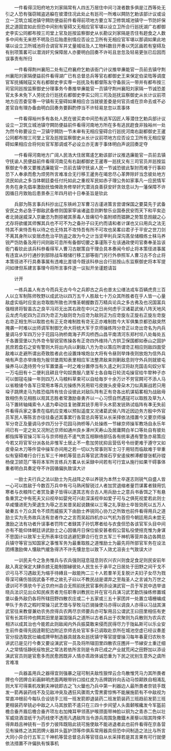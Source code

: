 <!-- { "loadSidebar": true } -->
　　一件看得汉阳府地方刘家隔常有人四五万居住中间刁泼者数多俱是江西等处无引之人恐有强窃贼盗逃躱在彼潜住况此处止有廵司一所难以闗防乞勅该部计议或设立一卫筑立城池镇守闗防便益前件看得前项地方要立军卫修筑城池镇守一节防奸保民之道固宜如此但恐中间别有窒碍又无相应官军堪以设立卫所合行廵抚湖广右都御史李实公同都布按三司堂上官及廵按监察御史从长勘议刘家隔是否住有趂食之人数多中间有无来厯不明及日后贻患别情应否设立卫所有无相应官军堪以那调如果此地堪以设立卫所城池将合调官军并丈量城垣及人工物料数目开奏以凭区画若有窒碍及有别项策畧可以潜消奸宄保障居人亦要明白回奏不许茍且怠忽及轻易更张已后因而误事责有所归

　　一件看得荆州襄阳二处有辽府襄府乞勅该衙门计议推举亷能官一员前去镇守荆州襄阳刘家隔便益前件看得湖广已有总督总兵等官右都御史王来保定伯梁珤等调度官军抚捕贼寇又有右都御史李实専一廵抚及有都督陈友守备辰沅一带并有都布按三司官同廵按监察御史分理事务今奏推举亷能官一员镇守荆州襄阳刘家隔一节诚恐差官太多未免下人劳扰合行廵抚右都御史李实公同三司及廵抚监察御史从长计议前项地方应否委官専一守镇有无窒碍如果相应合当就彼差委是何官员或在京命去或不必差官自有理办备由明白回奏务要斟酌停当不许轻易怠忽以乖事体

　　一件看得裕州多有各处人民在彼买卖中间恐有逃军囚匠人等潜住乞勅兵部计议设立一卫筑立城池镇守闗防便益前件看得河南地方所在多有逃民趂食非独裕州一处为然今称要设立一卫镇守闗防一节未审有无相应窒碍合行廵抚河南右副都御史王暹公同都布按三司堂上官及廵按监察御史从长计议前项地方应否设立卫所有无相应窒碍如果相应合将何处官军那调或不必设立亦无害于事体明白声说回奏定夺

　　一件看得河南地方广阔人民浩大住居窵逺乞勅该部计议推选廉能官一员前去镇守抚谕人民便益前件看得河南见有右副都御史王暹専一廵抚又有三司官员并廵按监察御史今奏又要推选廉能官一员前去镇守抚谕人民一节诚恐彼此掣肘而难于行事抑恐下人奉承而愈为烦劳所言难准合无行移王暹务在竭忠尽心革弊除奸当念彼处地方流民如此之多当体朝廷委任付托如此之重视军民如赤子理公务如家事凡一应民情军务务在身先倡率激励抚恤俾政务修举奸宄潜消良善获安奸贪敛息以为一藩保障不许因循日月致贻后患景泰三年四月初十日奉圣旨是钦此

　　兵部为陈言事兵科抄出辽东铁岭卫军曹习古谨进策言尝谓保国之要莫先于武备安民之务必急于御敌武备修则国家寜谧诸盗息则黔黎乐业国泰民安而天下和平矣迩者北骑逞威深入京畿恣为剽掠被其荼毒人皆痛切今虽附顺而猖獗之势暂息觊觎之心尤存将欲缓其师懈其兵也不可不为之备孙子曰无约而请和者计谋也又曰用兵之法无恃其不来恃吾有以待之也无恃其不攻恃吾有所不可攻也吴畧曰君子于平安之世刀剑不离其身所以安居虑危治平防盗之故为今之计当坚甲利兵深沟髙垒储粮练士秣马养锐严饬防备及用行间则敌可息所有备御切要之事谨陈于左该通政使司官奏奉圣旨该衙门看钦此该兵科叅看得军人曹习古献策自干理合具本奏闻今却止将本策径进事属有违宜从抄行通抄到部除战车粮储行移工部等衙门另行外叅照军人曹习古不合止将本策径进不行具奏事属有违难比差错今既该科叅出合行廵按山东监察御史将本军提问如律但系建言事理今将所言事件逐一议拟开坐谨题请旨

　　计开

　　一练兵盖人有古今而兵无古今今之兵即古之兵也昔太公缮法戎车百辆虎贲三百人以立军制陈师牧野以成武功以四万五千人胜敌七十万众其所胜者在乎人皆一心量敌虚实临时应变出竒取胜所致也洪惟圣朝握数百万精兵论兵之多古弗及也况国富兵强相贤将智虽古之良平冯邓无出其右政在中兴之日尚何虑乎汉诸葛武侯八阵天地风云龙虎鸟蛇四为正四为竒正为敌则竒为应竒为敌则正为应竒旋左正旋右正旋左竒旋右竒正相生所以取胜也有正无竒难制胜有竒无正亦难制胜今大军俱集京都恐敌突然掩袭一时难以出师调军制御乞命大将统大军于京师操练阵分竒正以竒出竒名为内兵量调马步军四万分于花园马驹桥南海子芦沟桥西山昌平南清河东郑村坝八处每处五千各置营堡以为外竒令智锐官练操各有正竒四外维持八方拱卫保国都如泰山之固护民庶若盘石之安有警则大将出内兵以剿敌八方为竒以策应所谓竒正相应则敌四面受敌难以走避所谓出奇致胜者此也设置烽堠炮台大将有令昼则举烽夜则放炮为信外兵哨有声息亦举烽炮为报邻堡周知表里相应军法整肃敌来则剿敌息则守外兵则就彼屯操养马以逸待劳今分军置堡虽一时之难分置停当有久逺之利汉将赵充国击匃奴分军一万屯田有十二便利且耕且守匃奴畏服八堡军士各自每日轮流屯操官给牛犂种子亦可以御冦屯操一年则四万人马粮料草束可以自给毎岁十余万计不劳官闗可不添人马以省粮储今各军日常用本等兵刃操练外另用软弓皮拨头皮骨朶木刀似真厮战若只用垜子跳牌走马为胜恐临阵有怯合设彼此对敌队阵有正有竒各出机谋韬畧相为战敌毋致相伤务见相胜以观其志胜者常激励奋勇齐以一心习惯自然遇冦可以取胜及草为人马下置转轴绳索令人逺为牵动往复驰骤其铳手用平头木箭发铳熟试临阵有凖无失前件看得兵家之事贵在临机应变难以预拟遥度又况诸葛武侯八阵近因边务方殷中外官员军民人等陈言亦往往备述其事累行各营总兵等官从长采择依法措置今又要京师操军分竒正及量调马步四万分于花园马驹桥等八处操练一节縁京师操军教场自永乐年间已有一定之处又况附近京师如通州良乡涿州天寿山及居庸闗白羊口等处自有彼处都指挥等官操习军马与京师相去不逺气势互相聨络部伍各有统率遇有警急亦易策应今若又将官军分派各处非惟军士居止不一愈加劳扰抑且营伍号令纷更难于遵守又如皮骨朶木刀等件营中操军亦间用之若一切以为常事则军士习于用轻而临敌难于举重似有窒碍难行合行五军三千神机等营总兵等官武清侯石亨安逺侯栁溥都督张軏孙镗杨俊卫颕范广等将本军所言练兵方畧从长采録中间若有可行宜从施行如果干碍事体重者明白具奏定夺不许因循偏执致误大计

　　一励士夫行兵之法以励士为先战阵之卒以养锐为本然士卒遂志则锐气自盛人皆一心可以胜敌于今数百万兵中有弓马熟闲智锐过人者加赏退缩者量罚谋畧者録用饥寒者与衣粮阵亡者赏及妻子皆得以遂其志有合古人用兵励士之意兵书香饵之下有悬鱼重赏之中有死夫又曰视卒如婴皃可兴赴深溪视卒如爱子可与之俱死视爱若此则士卒咸懐进死为荣退生为辱之志矣昔吴起说魏侯以三等之礼享励士卒皆効死以五万人破秦五十万众其令不烦而威振天下由励士养锐同心协力之所致也前件看得用兵之道励士实为先务故兵法有怠者作之之言而吴起四机亦以气机为首但今朝廷用兵未尝无激励之法有功者升误事者罚阵亡者録其子孙饥寒者给与衣食但恐各该官军头目中间亦有不能仰体朝廷讲武励士之心因循月日保位偷安甚者假公营私役使掊克惟为身谋不思国计以致军士无所表率往往逃避犯罪合行在京五军三千神机等营并各边各闗总兵镇守等官当知国家之事惟军务为最重取胜之道惟励士为最先将所部官军务在设法团缚激励俾人懐敌忾缓急得济不许先懐怠忽以致下人效尤沮丧士气致误大计

　　一训民夫今之急务惟兵与农兵强则冦息冦息则农兴农兴则食足食足则民安前年敌入真定保定大肆杀掳无能制御縁彼处人民生长于承平之日居处于田野之间干戈不识弓马不习遇敌无为缩手待縳且一敌能拘二三十人若羣羊无复脱计夫妇子女尽为戮辱深可痛伤皆因武备不修之故孔子曰以不教民战是谓弃之至哉圣人之言诚为万世之谟训可不慎欤今于近京府州县合无照前抚民官事例添设演武官一员于军民中选举谙晓兵法识见出众知民疾苦者充任职専训教民壮并在官弓兵演习武艺勤饬操练修置城堡以备外敌仍各将所辖田野四散农庄或二十五家或三五十家团并一处置立墙栅编成甲队于务农之暇时常操习武艺借与孶牧马匹骑操使马亦得以调良人亦得以习战其演武官往来教督兼劝农务庶得兵农两尽京师要兵亦可掣用吕公谓武王曰田里相伍有吏官有长其将帅也闗其田里是冨国强兵之道所以古者兵出于农聚则为兵散则为农兵农相济以成其治也今能若此则敌闻内外兵振莫敢来侵而民得尽力于陇畆斯可以乐业安生前件查得先因逹靼犯边附近京师去处官军多已调取赴京所在城池空虚已经议奏差官分投选取民壮编成牌甲制造器具就各处廵抚镇守等官提督操习每年春夏归农秋冬讲武已是见行今奏又要设演武官一员及将所辖田里四散农庄圑并一节縁安土重迁细人之常情恬静抚绥牧民之常法若依所言则是令弃已成之产业就荒闲之田野加以添设演武官员则是官愈多而民愈困既非人情亦乖政体诚恐重为下民之扰别生意外之虞所言难准

　　一兵器盖用兵之器得宜则强暴之冦可制夫敌性狠悍云合鸟散惟凭马力其所畏者牌也今团牌合彩画鲜明虎面两眼带铃口挂红皮为舌牌跳铃向舌动马惊颠跌自相淆乱则大军可得乘机攻剿夫神铳即古之飞火鎗也乃兵中第一利器边人最所畏者奈铳手既发一箭再装药线不及见敌冲突及遇狂风骤雨大雪黒雾惊怖不能展施箭有不中敌视为常直冲根前今每队合设铳手三班一班发箭即退装药二班发箭装药三班趋前发箭三班更相装药举铳必中敌之人马其放箭不逺只在三四十步间望人头面颡喉纔发今军盔前檐合垂齐眉后檐合垂齐项左右加掩耳甲领髙护喉颈面带神脸以铜为之青赤二色以壮军威烧酒湿纸干为药线使不透雨凡遇敌阵当令游兵周围急撒鐡木蒺藜以阻其阵俾不得奔趋且神铳有一百步力彼阵既阻此铳可施使敌不能进退者此也前件看得在京各营见有操练之法其团牌火器并头盔护顶等件俱系常用器具但恐中间制造之法比与所言大同小异合行五军三千神机等营总督总兵等官径自从长采择若是其言果有可行就便依法措置不许偏执有悞事机


